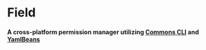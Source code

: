 # Field
#### A cross-platform permission manager utilizing [Commons CLI](https://commons.apache.org/proper/commons-cli/index.html) and [YamlBeans](https://github.com/EsotericSoftware/yamlbeans)

